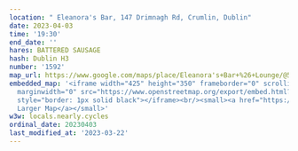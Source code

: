 ```yaml
---
location: " Eleanora's Bar, 147 Drimnagh Rd, Crumlin, Dublin"
date: 2023-04-03
time: '19:30'
end_date: ''
hares: BATTERED SAUSAGE
hash: Dublin H3
number: '1592'
map_url: https://www.google.com/maps/place/Eleanora's+Bar+%26+Lounge/@53.3242155,-6.3276137,17z/data=!3m1!4b1!4m6!3m5!1s0x48670c893f5ed999:0x92992dde50d2da67!8m2!3d53.3242155!4d-6.325425!16s%2Fg%2F11bbrj6ksd
embedded_map: '<iframe width="425" height="350" frameborder="0" scrolling="no" marginheight="0"
  marginwidth="0" src="https://www.openstreetmap.org/export/embed.html?bbox=-6.32700115442276%2C53.32346403071258%2C-6.324635446071626%2C53.32483378261898&amp;layer=mapnik&amp;marker=53.32414891216215%2C-6.325818300247192"
  style="border: 1px solid black"></iframe><br/><small><a href="https://www.openstreetmap.org/?mlat=53.32415&amp;mlon=-6.32582#map=19/53.32415/-6.32582">View
  Larger Map</a></small>'
w3w: locals.nearly.cycles
ordinal_date: 20230403
last_modified_at: '2023-03-22'
---
```


